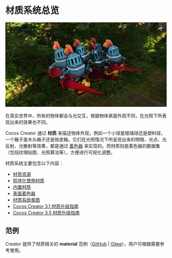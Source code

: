 # 材质系统总览

![mat-inspector](img/mat-show.png)

在真实世界中，所有的物体都会与光交互，根据物体表面外观不同，在光照下所表现出来的效果也不同。

Cocos Creator 通过 **材质** 来描述物体外观，例如一个小球是玻璃球还是塑料球，一个箱子是木头箱子还是铁皮箱。它们在光照情况下所呈现出来的明暗、光点、光反射、光散射等效果，都是通过 [着色器](../shader/index.md) 来实现的。而材质则是着色器的数据集（包括纹理贴图、光照算法等），方便进行可视化调整。

材质系统主要包含以下内容：

- [材质资源](../asset/material.md)
- [程序化使用材质](material-script.md)
- [内置材质](builtin-material.md)
- [表面着色器](../shader/surface-shader.md)
- [材质系统类图](material-structure.md)
- [Cocos Creator 3.1 材质升级指南](Material-upgrade-documentation-for-v3.0-to-v3.1.md)
- [Cocos Creator 3.5 材质升级指南](effect-upgrade-documentation-for-v3.4.2-to-v3.5.md)

## 范例

Creator 提供了材质相关的 **material** 范例（[GitHub](https://github.com/cocos-creator/test-cases-3d/tree/v3.5/assets/cases/material) | [Gitee](https://gitee.com/mirrors_cocos-creator/test-cases-3d/tree/v3.5/assets/cases/material)），用户可根据需要参考使用。
